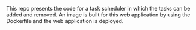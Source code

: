 This repo presents the code for a task scheduler in which the tasks can be added and removed.
An image is built for this web application by using the Dockerfile and the web application is deployed.

